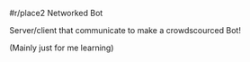 #r/place2 Networked Bot

Server/client that communicate to make a crowdscourced Bot!

(Mainly just for me learning)